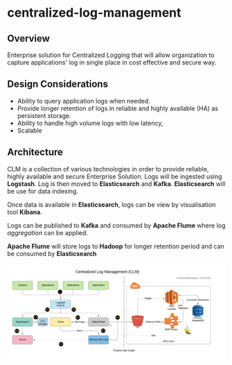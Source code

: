 # centralized-log-management
## Overview
Enterprise solution for Centralized Logging that will allow organization to capture applications' log in single place in cost effective and secure way.

## Design Considerations
* Ability to query application logs when needed.
* Provide longer retention of logs in reliable and highly available (HA) as persistent storage.
* Ability to handle high volume logs with low latency,
* Scalable

## Architecture
CLM is a collection of various technologies in order to provide reliable, highly available and secure Enterprise Solution.
Logs will be ingested using **Logstash**. Log is then moved to **Elasticsearch** and **Kafka**. **Elasticsearch** will be use for data indexing.

Once data is available in **Elasticsearch**, logs can be view by visualisation tool **Kibana**.

Logs can be published to **Kafka** and consumed by **Apache Flume** where log *aggregation* can be applied.

**Apache Flume** will store logs to **Hadoop** for longer retention period and can be consumed by **Elasticsearch**



![CLM](https://github.com/ehfajkhan/centralized-log-management/blob/master/clm-1.0.png)



